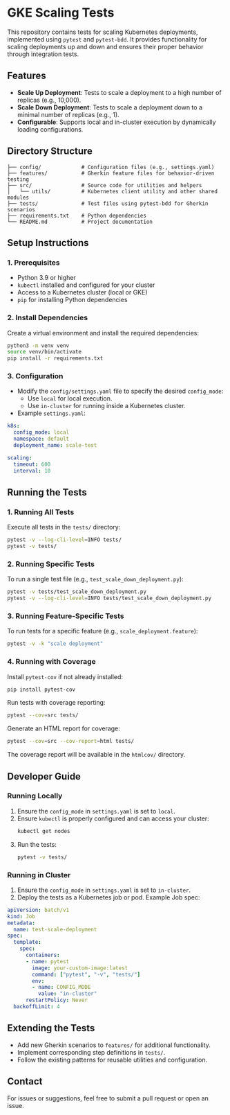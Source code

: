 
# GKE Scaling Tests

This repository contains tests for scaling Kubernetes deployments, implemented using `pytest` and `pytest-bdd`. It provides functionality for scaling deployments up and down and ensures their proper behavior through integration tests.

## **Features**
- **Scale Up Deployment**: Tests to scale a deployment to a high number of replicas (e.g., 10,000).
- **Scale Down Deployment**: Tests to scale a deployment down to a minimal number of replicas (e.g., 1).
- **Configurable**: Supports local and in-cluster execution by dynamically loading configurations.

## **Directory Structure**
```
├── config/             # Configuration files (e.g., settings.yaml)
├── features/           # Gherkin feature files for behavior-driven testing
├── src/                # Source code for utilities and helpers
│   └── utils/          # Kubernetes client utility and other shared modules
├── tests/              # Test files using pytest-bdd for Gherkin scenarios
├── requirements.txt    # Python dependencies
└── README.md           # Project documentation
```

## **Setup Instructions**

### **1. Prerequisites**
- Python 3.9 or higher
- `kubectl` installed and configured for your cluster
- Access to a Kubernetes cluster (local or GKE)
- `pip` for installing Python dependencies

### **2. Install Dependencies**
Create a virtual environment and install the required dependencies:
```bash
python3 -m venv venv
source venv/bin/activate
pip install -r requirements.txt
```

### **3. Configuration**
- Modify the `config/settings.yaml` file to specify the desired `config_mode`:
  - Use `local` for local execution.
  - Use `in-cluster` for running inside a Kubernetes cluster.
- Example `settings.yaml`:
```yaml
k8s:
  config_mode: local
  namespace: default
  deployment_name: scale-test

scaling:
  timeout: 600
  interval: 10
```

## **Running the Tests**

### **1. Running All Tests**
Execute all tests in the `tests/` directory:
```bash
pytest -v --log-cli-level=INFO tests/
pytest -v tests/
```

### **2. Running Specific Tests**
To run a single test file (e.g., `test_scale_down_deployment.py`):
```bash
pytest -v tests/test_scale_down_deployment.py
pytest -v --log-cli-level=INFO tests/test_scale_down_deployment.py
```

### **3. Running Feature-Specific Tests**
To run tests for a specific feature (e.g., `scale_deployment.feature`):
```bash
pytest -v -k "scale deployment"
```

### **4. Running with Coverage**
Install `pytest-cov` if not already installed:
```bash
pip install pytest-cov
```

Run tests with coverage reporting:
```bash
pytest --cov=src tests/
```

Generate an HTML report for coverage:
```bash
pytest --cov=src --cov-report=html tests/
```

The coverage report will be available in the `htmlcov/` directory.

## **Developer Guide**

### **Running Locally**
1. Ensure the `config_mode` in `settings.yaml` is set to `local`.
2. Ensure `kubectl` is properly configured and can access your cluster:
   ```bash
   kubectl get nodes
   ```
3. Run the tests:
   ```bash
   pytest -v tests/
   ```

### **Running in Cluster**
1. Ensure the `config_mode` in `settings.yaml` is set to `in-cluster`.
2. Deploy the tests as a Kubernetes job or pod. Example Job spec:
```yaml
apiVersion: batch/v1
kind: Job
metadata:
  name: test-scale-deployment
spec:
  template:
    spec:
      containers:
      - name: pytest
        image: your-custom-image:latest
        command: ["pytest", "-v", "tests/"]
        env:
        - name: CONFIG_MODE
          value: "in-cluster"
      restartPolicy: Never
  backoffLimit: 4
```

## **Extending the Tests**
- Add new Gherkin scenarios to `features/` for additional functionality.
- Implement corresponding step definitions in `tests/`.
- Follow the existing patterns for reusable utilities and configuration.

## **Contact**
For issues or suggestions, feel free to submit a pull request or open an issue.
